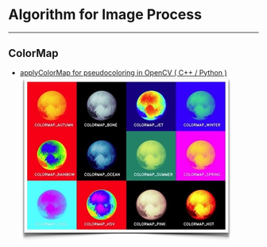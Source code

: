# Algorithm for Image Process

-----

## ColorMap

* [applyColorMap for pseudocoloring in OpenCV ( C++ / Python )](https://www.learnopencv.com/applycolormap-for-pseudocoloring-in-opencv-c-python/)  
  ![colormap_opencv_example.jpg](./images/colormap_opencv_example.jpg)
